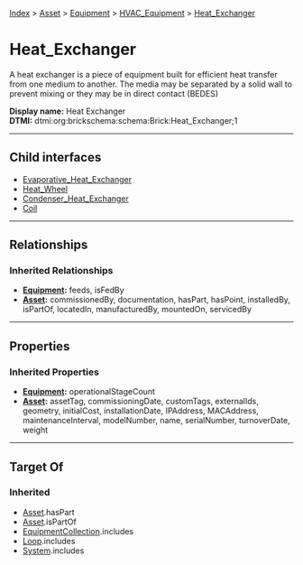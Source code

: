 [Index](../../../../index.md) > [Asset](../../../Asset.md) > [Equipment](../../Equipment.md) > [HVAC_Equipment](../HVAC_Equipment.md) > [Heat_Exchanger](#)
# Heat_Exchanger

A heat exchanger is a piece of equipment built for efficient heat transfer from one medium to another. The media may be separated by a solid wall to prevent mixing or they may be in direct contact (BEDES)


**Display name:** Heat Exchanger<br />
**DTMI:** dtmi:org:brickschema:schema:Brick:Heat_Exchanger;1

---

## Child interfaces
* [Evaporative_Heat_Exchanger](Evaporative_Heat_Exchanger.md)
* [Heat_Wheel](Heat_Wheel.md)
* [Condenser_Heat_Exchanger](Condenser_Heat_Exchanger.md)
* [Coil](Coil/Coil.md)

---

## Relationships

### Inherited Relationships
* **[Equipment](../../Equipment.md):** feeds, isFedBy
* **[Asset](../../../Asset.md):** commissionedBy, documentation, hasPart, hasPoint, installedBy, isPartOf, locatedIn, manufacturedBy, mountedOn, servicedBy

---

## Properties

### Inherited Properties
* **[Equipment](../../Equipment.md):** operationalStageCount
* **[Asset](../../../Asset.md):** assetTag, commissioningDate, customTags, externalIds, geometry, initialCost, installationDate, IPAddress, MACAddress, maintenanceInterval, modelNumber, name, serialNumber, turnoverDate, weight

---

## Target Of
### Inherited
* [Asset](../../../Asset.md).hasPart
* [Asset](../../../Asset.md).isPartOf
* [EquipmentCollection](../../../../Collection/EquipmentCollection.md).includes
* [Loop](../../../../Collection/Loop/Loop.md).includes
* [System](../../../../Collection/System/System.md).includes
